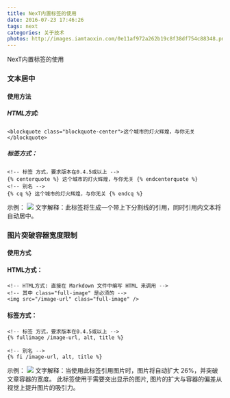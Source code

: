 ```yaml
---
title: NexT内置标签的使用
date: 2016-07-23 17:46:26
tags: next
categories: 关于技术
photos: http://images.iamtaoxin.com/0e11af972a262b19c8f38df754c88348.png
---
```

NexT内置标签的使用

### 文本居中
#### 使用方法
##### HTML方式:
```
<blockquote class="blockquote-center">这个城市的灯火辉煌，与你无关</blockquote>
```
##### 标签方式：
```
<!-- 标签 方式，要求版本在0.4.5或以上 -->
{% centerquote %} 这个城市的灯火辉煌，与你无关 {% endcenterquote %}
<!-- 别名 -->
{% cq %} 这个城市的灯火辉煌，与你无关 {% endcq %}
```
示例：
<img src="http://7xs43y.com1.z0.glb.clouddn.com/%E5%B1%8F%E5%B9%95%E5%BF%AB%E7%85%A7%202016-07-23%2018.06.09.png"/>
文字解释：此标签将生成一个带上下分割线的引用，同时引用内文本将自动居中。

### 图片突破容器宽度限制
#### 使用方式
#### HTML方式：
```
<!-- HTML方式: 直接在 Markdown 文件中编写 HTML 来调用 -->
<!-- 其中 class="full-image" 是必须的 -->
<img src="/image-url" class="full-image" />
```
#### 标签方式：
```
<!-- 标签 方式，要求版本在0.4.5或以上 -->
{% fullimage /image-url, alt, title %}

<!-- 别名 -->
{% fi /image-url, alt, title %}
```
示例：
<img src="http://7xs43y.com1.z0.glb.clouddn.com/%E5%A4%96%E6%BB%A9.jpg" class="full-image" />
文字解释：当使用此标签引用图片时，图片将自动扩大 26%，并突破文章容器的宽度。 此标签使用于需要突出显示的图片, 图片的扩大与容器的偏差从视觉上提升图片的吸引力。